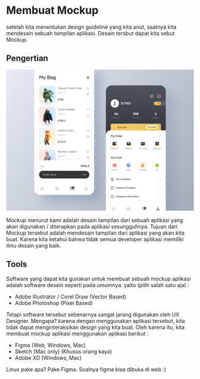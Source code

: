 # Membuat Mockup

setelah kita menentukan design guideline yang kita anut, saatnya kita mendesain sebuah tampilan aplikasi. Desain tersbut dapat kita sebut Mockup.

## Pengertian

![Mockup](../../.gitbook/assets/mockup.png)

Mockup menurut kami adalah desain tampilan dari sebuah aplikasi yang akan digunakan / diterapkan pada aplikasi sesungguhnya. Tujuan dari Mockup tersebut adalah mendesain tampilan dari aplikasi yang akan kita buat. Karena kita ketahui bahwa tidak semua developer aplikasi memiliki ilmu desain yang baik.

## Tools

Software yang dapat kita gunakan untuk membuat sebuah mockup aplikasi adalah software desain seperti pada umumnya. yaitu (pilih salah satu aja) :

* Adobe Illustrator / Corel Draw (Vector Based)
* Adobe Photoshop (Pixel Based)

Tetapi software tersebut sebenarnya sangat jarang digunakan oleh UX Designer. Mengapa? karena dengan menggunakan aplikasi tersebut, kita tidak dapat menginteraksikan design yang kita buat. Oleh karena itu, kita membuat mockup aplikasi menggunakan aplikasi berikut :

* Figma (Web, Windows, Mac)
* Sketch (Mac only) (Khusus orang kaya)
* Adobe XD (Windows, Mac)

Linux pake apa? Pake Figma. Soalnya figma bisa dibuka di web :)
